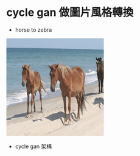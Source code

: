 # cycle gan 做圖片風格轉換

*  horse to zebra

![](https://github.com/citya1472581234/GAN/blob/master/CycleGAN/output.gif?raw=true)

* cycle gan 架構

